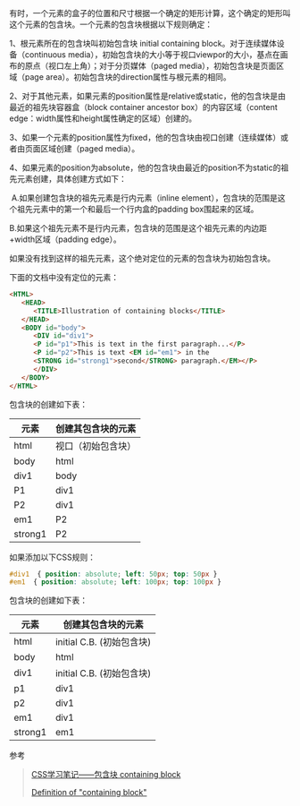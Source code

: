 有时，一个元素的盒子的位置和尺寸根据一个确定的矩形计算，这个确定的矩形叫这个元素的包含块。一个元素的包含块根据以下规则确定：

1、根元素所在的包含块叫初始包含块 initial containing block。对于连续媒体设备（continuous media），初始包含块的大小等于视口viewpor的大小，基点在画布的原点（视口左上角）；对于分页媒体（paged media），初始包含块是页面区域（page area）。初始包含块的direction属性与根元素的相同。

2、对于其他元素，如果元素的position属性是relative或static，他的包含块是由最近的祖先块容器盒（block container ancestor box）的内容区域（content edge：width属性和height属性确定的区域）创建的。

3、如果一个元素的position属性为fixed，他的包含块由视口创建（连续媒体）或者由页面区域创建（paged media）。

4、如果元素的position为absolute，他的包含块由最近的position不为static的祖先元素创建，具体创建方式如下：

​           A.如果创建包含块的祖先元素是行内元素（inline element），包含块的范围是这个祖先元素中的第一个和最后一个行内盒的padding box围起来的区域。

​           B.如果这个祖先元素不是行内元素，包含块的范围是这个祖先元素的内边距+width区域（padding edge）。

如果没有找到这样的祖先元素，这个绝对定位的元素的包含块为初始包含块。

 

下面的文档中没有定位的元素：

```html
<HTML>
   <HEAD>
      <TITLE>Illustration of containing blocks</TITLE>
   </HEAD>
   <BODY id="body">
      <DIV id="div1">
      <P id="p1">This is text in the first paragraph...</P>
      <P id="p2">This is text <EM id="em1"> in the 
      <STRONG id="strong1">second</STRONG> paragraph.</EM></P>
      </DIV>
   </BODY>
</HTML>
```

包含块的创建如下表：

| 元素    | 创建其包含块的元素 |
| ------- | ------------------ |
| html    | 视口（初始包含块） |
| body    | html               |
| div1    | body               |
| P1      | div1               |
| P2      | div1               |
| em1     | P2                 |
| strong1 | P2                 |

如果添加以下CSS规则：

```css
#div1  { position: absolute; left: 50px; top: 50px }
#em1  { position: absolute; left: 100px; top: 100px }
```

 

包含块的创建如下表：

| 元素    | 创建其包含块的元素        |
| ------- | ------------------------- |
| html    | initial C.B. (初始包含块) |
| body    | html                      |
| div1    | initial C.B. (初始包含块) |
| p1      | div1                      |
| p2      | div1                      |
| em1     | div1                      |
| strong1 | em1                       |



参考

> [CSS学习笔记——包含块 containing block](https://www.cnblogs.com/fogwind/p/6017375.html) 
>
> [Definition of "containing block"](https://www.w3.org/TR/CSS2/visudet.html#containing-block-details) 